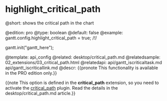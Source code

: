 highlight_critical_path
=============
@short: shows the critical path in the chart
	
@edition: pro
@type: boolean
@default: false
@example:
gantt.config.highlight_critical_path = true; /*!*/

gantt.init("gantt_here");

@template:	api_config
@related:
	desktop/critical_path.md
@relatedsample:
	02_extensions/03_critical_path.html
@relatedapi:
	api/gantt_iscriticaltask.md
	api/gantt_iscriticallink.md
@descr:
{{pronote This functionality is available in the PRO edition only.}}

{{note This option is defined in the **critical_path** extension, so you need to activate the [critical_path](desktop/extensions_list.md#criticalpath) plugin. Read the details in the desktop/critical_path.md article.}}

